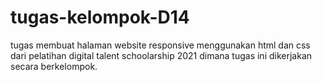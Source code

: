 # tugas-kelompok-D14
tugas membuat halaman website responsive menggunakan html dan css dari pelatihan digital talent schoolarship 2021 dimana tugas ini dikerjakan secara berkelompok.
